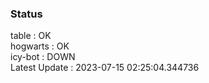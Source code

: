 ### Status


table : OK  
hogwarts : OK  
icy-bot : DOWN  
Latest Update : 2023-07-15 02:25:04.344736
